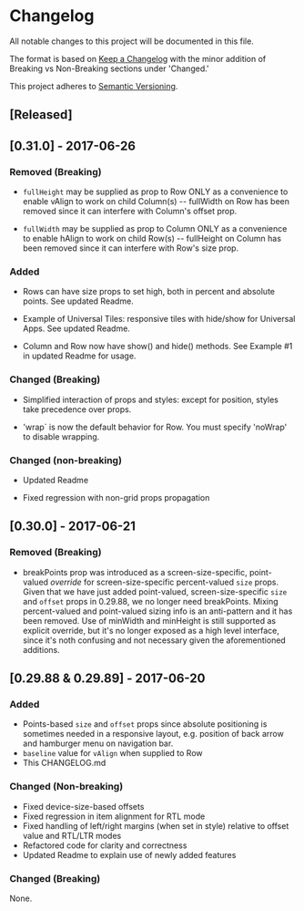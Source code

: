 # Changelog
All notable changes to this project will be documented in this file.

The format is based on [Keep a Changelog](http://keepachangelog.com/en/1.0.0/) with the minor addition of Breaking vs Non-Breaking sections under 'Changed.'

This project adheres to [Semantic Versioning](http://semver.org/spec/v2.0.0.html).

## [Released]

## [0.31.0] - 2017-06-26

### Removed (Breaking)

- `fullHeight` may be supplied as prop to Row ONLY as a convenience to enable vAlign to work on child Column(s) -- fullWidth on Row has been removed since it can interfere with Column's offset prop. 

- `fullWidth` may be supplied as prop to Column ONLY as a convenience to enable hAlign to work on child Row(s) -- fullHeight on Column has been removed since it can interfere with Row's size prop. 

### Added

- Rows can have size props to set high, both in percent and absolute points. See updated Readme.

- Example of Universal Tiles: responsive tiles with hide/show for Universal Apps. See updated Readme.

- Column and Row now have show() and hide() methods. See Example #1 in updated Readme for usage. 

### Changed (Breaking)

- Simplified interaction of props and styles: except for position, styles take precedence over props.

- 'wrap` is now the default behavior for Row. You must specify 'noWrap' to disable wrapping. 

### Changed (non-breaking)

- Updated Readme

- Fixed regression with non-grid props propagation 

## [0.30.0] - 2017-06-21

### Removed (Breaking)

- breakPoints prop was introduced as a screen-size-specific, point-valued _override_ for screen-size-specific percent-valued `size` props. Given that we have just added point-valued, screen-size-specific `size` and `offset` props in 0.29.88, we no longer need breakPoints. Mixing percent-valued and point-valued sizing info is an anti-pattern and it has been removed. Use of minWidth and minHeight is still supported as explicit override, but it's no longer exposed as a high level interface, since it's noth confusing and not necessary given the aforementioned additions. 

## [0.29.88 & 0.29.89] - 2017-06-20

### Added
- Points-based `size` and `offset` props since absolute positioning is sometimes needed in a responsive layout, e.g. position of back arrow and hamburger menu on navigation bar. 
- `baseline` value for `vAlign` when supplied to Row
- This CHANGELOG.md

### Changed (Non-breaking)
- Fixed device-size-based offsets 
- Fixed regression in item alignment for RTL mode 
- Fixed handling of left/right margins (when set in style) relative to offset value and RTL/LTR modes
- Refactored code for clarity and correctness
- Updated Readme to explain use of newly added features

### Changed (Breaking)

None.